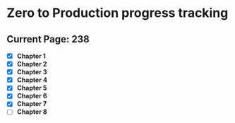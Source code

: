 # Zero to Production progress tracking

## Current Page: 238

- [x] **Chapter 1**
- [x] **Chapter 2**
- [x] **Chapter 3**
- [x] **Chapter 4**
- [x] **Chapter 5**
- [x] **Chapter 6**
- [x] **Chapter 7**
- [ ] **Chapter 8**
